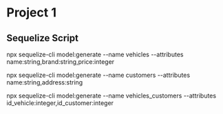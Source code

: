 # Project 1

## Sequelize Script

npx sequelize-cli model:generate --name vehicles --attributes name:string,brand:string,price:integer

npx sequelize-cli model:generate --name customers --attributes name:string,address:string

npx sequelize-cli model:generate --name vehicles_customers --attributes id_vehicle:integer,id_customer:integer
